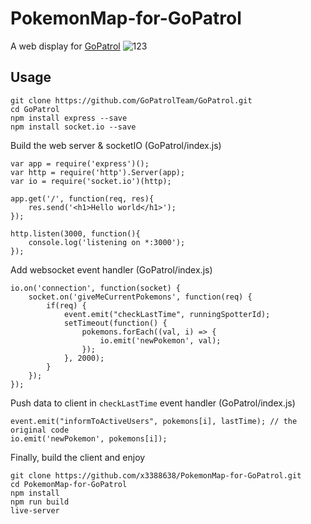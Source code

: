 # PokemonMap-for-GoPatrol
A web display for [GoPatrol](https://github.com/GoPatrolTeam/GoPatrol)
![123](http://i217.photobucket.com/albums/cc44/x3388638/2016-09-07%20232925_zps6p81zcc1.png)
## Usage
```
git clone https://github.com/GoPatrolTeam/GoPatrol.git
cd GoPatrol
npm install express --save
npm install socket.io --save
```

Build the web server & socketIO (GoPatrol/index.js)
```
var app = require('express')();
var http = require('http').Server(app);
var io = require('socket.io')(http);

app.get('/', function(req, res){
	res.send('<h1>Hello world</h1>');
});

http.listen(3000, function(){
	console.log('listening on *:3000');
});
```
Add websocket event handler (GoPatrol/index.js)
```
io.on('connection', function(socket) {
	socket.on('giveMeCurrentPokemons', function(req) {
		if(req) {
			event.emit("checkLastTime", runningSpotterId);
			setTimeout(function() {
				pokemons.forEach((val, i) => {
					io.emit('newPokemon', val);
				});
			}, 2000);
		}
	});
});
```
Push data to client in `checkLastTime` event handler (GoPatrol/index.js)
```
event.emit("informToActiveUsers", pokemons[i], lastTime); // the original code
io.emit('newPokemon', pokemons[i]);
```
Finally, build the client and enjoy
```
git clone https://github.com/x3388638/PokemonMap-for-GoPatrol.git
cd PokemonMap-for-GoPatrol
npm install
npm run build
live-server
```
